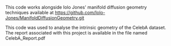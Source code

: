 This code works alongside Iolo Jones' manifold diffusion geometry techniques available at https://github.com/Iolo-Jones/ManifoldDiffusionGeometry.git 

This code was used to analyse the intrinsic geometry of the CelebA dataset. The report associated with this project is available in the file named CelebA_Report.pdf
